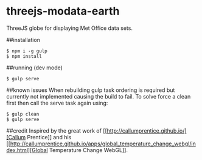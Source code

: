 # threejs-modata-earth
ThreeJS globe for displaying Met Office data sets.

##installation

`$ npm i -g gulp`  
`$ npm install`  
   
##running (dev mode)
   
`$ gulp serve`
  
##known issues
When rebuilding gulp task ordering is required but currently not implemented causing the build to fail.
To solve force a clean first then call the serve task again using:

`$ gulp clean`  
`$ gulp serve`  

##credit
Inspired by the great work of [[http://callumprentice.github.io/][Callum Prentice]] and his [[http://callumprentice.github.io/apps/global_temperature_change_webgl/index.html][Global Temperature Change WebGL]].  

